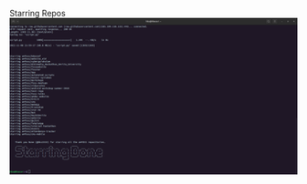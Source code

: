 Starring Repos
![alt text](https://github.com/hks3333/amfoss-tasks/blob/main/task-1/screenshot.png)
